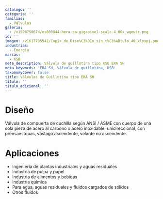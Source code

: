 ```yaml
---
catalogo: ''
categoria: ''
familias:
  - Válvulas
galeria:
  - /v1596750674/es000844-hera-sa-gigapixel-scale-4_00x_wqeutr.png
id: ''
imagen: /v1617735942/Copia_de_Dise%C3%B1o_sin_t%C3%ADtulo_40_xlyxpj.png
industrias:
  - Energia
marcas:
  - KSB
meta_description: Válvula de guillotina tipo KSB ERA SH
meta_keywords: 'ERA SH, Válvula de guillotina, KSB'
taxonomyCover: false
title: Válvulas de Guillotina tipo ERA SH
titulo: ''
titulo_adicional: ''
---
```



# **Diseño**

Válvula de compuerta de cuchilla según ANSI / ASME con cuerpo de una sola pieza de acero al carbono o acero inoxidable; unidireccional, con prensaestopas, vástago ascendente, volante no ascendente.

# **Aplicaciones**

- Ingeniería de plantas industriales y aguas residuales
- Industria de pulpa y papel
- Industria de alimentos y bebidas
- Industria química
- Para agua, aguas residuales y fluidos cargados de sólidos
- Otros fluidos
